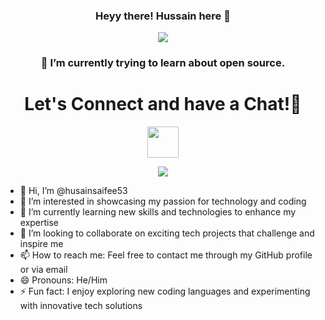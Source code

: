  <h3 align="center">
 Heyy there! Hussain here 👋
</h3>

<p align="center">
  <a href="https://github.com/DenverCoder1/readme-typing-svg"><img src="https://readme-typing-svg.herokuapp.com?lines=Information+Technology+Student;Always%20learning%20new%20things&center=true&width=500&height=50"></a>
</p>



<h3 align="center">
🌱 I’m currently trying to learn about open source. 
</h3>

<h1 align="center">
  Let's Connect and have a Chat!💬
</h1>

<p align="center">
<a href="https://www.linkedin.com/in/hussain-huzefa53/">
  <img height="50" src="https://user-images.githubusercontent.com/46517096/166973395-19676cd8-f8ec-4abf-83ff-da8243505b82.png"/>
</a>
  </p>
  
  <p align="center">
  <img src= "https://media.giphy.com/media/l0HlRWOxvtUYYAC7m/giphy.gif">
</p>

- 👋 Hi, I’m @husainsaifee53
- 👀 I’m interested in showcasing my passion for technology and coding
- 🌱 I’m currently learning new skills and technologies to enhance my expertise
- 💞️ I’m looking to collaborate on exciting tech projects that challenge and inspire me
- 📫 How to reach me: Feel free to contact me through my GitHub profile or via email
- 😄 Pronouns: He/Him
- ⚡ Fun fact: I enjoy exploring new coding languages and experimenting with innovative tech solutions

<!---
husainsaifee53/husainsaifee53 is a ✨ special ✨ repository because its `README.md` (this file) appears on your GitHub profile.
You can click the Preview link to take a look at your changes.
--->
